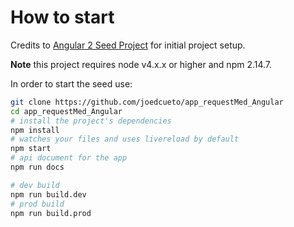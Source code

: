 
# How to start

Credits to [Angular 2 Seed Project](https://github.com/mgechev/angular2-seed) for initial project setup.

**Note** this project requires node v4.x.x or higher and npm 2.14.7.

In order to start the seed use:


```bash
git clone https://github.com/joedcueto/app_requestMed_Angular
cd app_requestMed_Angular
# install the project's dependencies
npm install
# watches your files and uses livereload by default
npm start
# api document for the app
npm run docs

# dev build
npm run build.dev
# prod build
npm run build.prod
```
